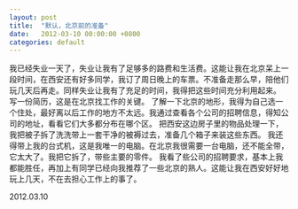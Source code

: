 ```yaml
---
layout: post
title:  "默认，北京前的准备"
date:   2012-03-10 00:00:00 +0800
categories: default
---
```


我已经失业一天了，失业让我有了足够多的路费和生活费。这能让我在北京呆上一段时间，在西安还有好多同学，我订了周日晚上的车票。不准备走那么早，陪他们玩几天后再走。同样失业让我有了充足的时间，我得把这些时间充分利用起来。
写一份简历，这是在北京找工作的关键。
了解一下北京的地形，我得为自己选一个住处，最好离以后工作的地方不太远。我通过查看各个公司的招聘信息，得知公司的地址，看看它们大多都分布在哪个区。
把西安这边房子里的物品处理一下，我把被子拆了洗洗带上一套干净的被褥过去，准备几个箱子来装这些东西。
我还得带上我的台式机，这是我唯一的电脑。在北京我很需要一台电脑，还不能全带，它太大了。我把它拆了，带些主要的零件。
我看了些公司的招聘要求，基本上我都能胜任，再加上有同学已经向我推荐了一些北京的熟人。这能让我在西安好好地玩上几天，不在去担心工作上的事了。



2012.03.10